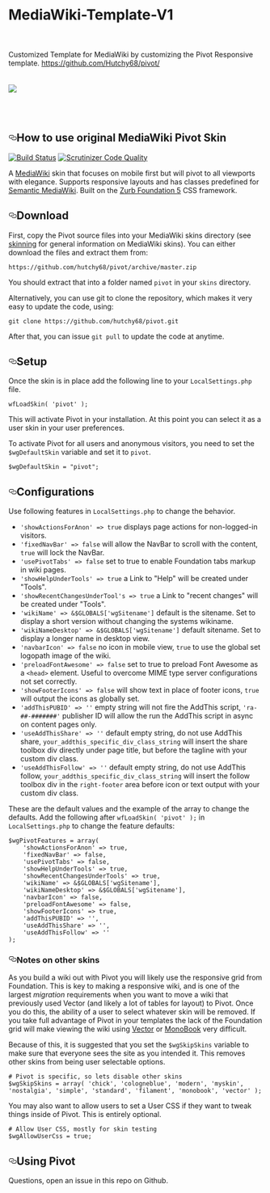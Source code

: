 # MediaWiki-Template-V1<br><br>
Customized Template for MediaWiki by customizing the Pivot Responsive template. https://github.com/Hutchy68/pivot/<br><br><br>
<img src="https://live.staticflickr.com/1895/43667601755_2ec3dd1274_h.jpg">


<br><br><article class="markdown-body entry-content p-5" itemprop="text"><h1><a id="user-content-mediawiki-pivot-skin" class="anchor" aria-hidden="true" href="#mediawiki-pivot-skin"><svg class="octicon octicon-link" viewBox="0 0 16 16" version="1.1" width="16" height="16" aria-hidden="true"><path fill-rule="evenodd" d="M4 9h1v1H4c-1.5 0-3-1.69-3-3.5S2.55 3 4 3h4c1.45 0 3 1.69 3 3.5 0 1.41-.91 2.72-2 3.25V8.59c.58-.45 1-1.27 1-2.09C10 5.22 8.98 4 8 4H4c-.98 0-2 1.22-2 2.5S3 9 4 9zm9-3h-1v1h1c1 0 2 1.22 2 2.5S13.98 12 13 12H9c-.98 0-2-1.22-2-2.5 0-.83.42-1.64 1-2.09V6.25c-1.09.53-2 1.84-2 3.25C6 11.31 7.55 13 9 13h4c1.45 0 3-1.69 3-3.5S14.5 6 13 6z"></path></svg></a>How to use original MediaWiki Pivot Skin</h1>
<p><a href="https://travis-ci.org/Hutchy68/pivot" rel="nofollow"><img src="https://camo.githubusercontent.com/60775f8ef16aeb49e65091486a48166cb6ef3766/68747470733a2f2f7472617669732d63692e6f72672f48757463687936382f7069766f742e7376673f6272616e63683d6d6173746572" alt="Build Status" data-canonical-src="https://travis-ci.org/Hutchy68/pivot.svg?branch=master" style="max-width:100%;"></a>
<a href="https://scrutinizer-ci.com/g/Hutchy68/pivot/?branch=master" rel="nofollow"><img src="https://camo.githubusercontent.com/996e7c358a68b9d83beb2319ae3980fe20bd6f67/68747470733a2f2f7363727574696e697a65722d63692e636f6d2f672f48757463687936382f7069766f742f6261646765732f7175616c6974792d73636f72652e706e673f623d6d6173746572" alt="Scrutinizer Code Quality" data-canonical-src="https://scrutinizer-ci.com/g/Hutchy68/pivot/badges/quality-score.png?b=master" style="max-width:100%;"></a></p>
<p>A <a href="http://www.mediawiki.org" rel="nofollow">MediaWiki</a> skin that focuses on mobile first but will pivot to all viewports with elegance. Supports responsive layouts and has classes predefined for <a href="http://semantic-mediawiki.org/wiki/Semantic_MediaWiki" rel="nofollow">Semantic MediaWiki</a>. Built on the <a href="http://foundation.zurb.com" rel="nofollow">Zurb Foundation 5</a> CSS framework.</p>
<h2><a id="user-content-download" class="anchor" aria-hidden="true" href="#download"><svg class="octicon octicon-link" viewBox="0 0 16 16" version="1.1" width="16" height="16" aria-hidden="true"><path fill-rule="evenodd" d="M4 9h1v1H4c-1.5 0-3-1.69-3-3.5S2.55 3 4 3h4c1.45 0 3 1.69 3 3.5 0 1.41-.91 2.72-2 3.25V8.59c.58-.45 1-1.27 1-2.09C10 5.22 8.98 4 8 4H4c-.98 0-2 1.22-2 2.5S3 9 4 9zm9-3h-1v1h1c1 0 2 1.22 2 2.5S13.98 12 13 12H9c-.98 0-2-1.22-2-2.5 0-.83.42-1.64 1-2.09V6.25c-1.09.53-2 1.84-2 3.25C6 11.31 7.55 13 9 13h4c1.45 0 3-1.69 3-3.5S14.5 6 13 6z"></path></svg></a>Download</h2>
<p>First, copy the Pivot source files into your MediaWiki skins directory (see <a href="https://www.mediawiki.org/wiki/Manual:Skinning" rel="nofollow">skinning</a> for general information on MediaWiki skins). You can either download the files and extract them from:</p>
<pre><code>https://github.com/hutchy68/pivot/archive/master.zip
</code></pre>
<p>You should extract that into a folder named <code>pivot</code> in your <code>skins</code> directory.</p>
<p>Alternatively, you can use git to clone the repository, which makes it very easy to update the code, using:</p>
<pre><code>git clone https://github.com/hutchy68/pivot.git
</code></pre>
<p>After that, you can issue <code>git pull</code> to update the code at anytime.</p>
<h2><a id="user-content-setup" class="anchor" aria-hidden="true" href="#setup"><svg class="octicon octicon-link" viewBox="0 0 16 16" version="1.1" width="16" height="16" aria-hidden="true"><path fill-rule="evenodd" d="M4 9h1v1H4c-1.5 0-3-1.69-3-3.5S2.55 3 4 3h4c1.45 0 3 1.69 3 3.5 0 1.41-.91 2.72-2 3.25V8.59c.58-.45 1-1.27 1-2.09C10 5.22 8.98 4 8 4H4c-.98 0-2 1.22-2 2.5S3 9 4 9zm9-3h-1v1h1c1 0 2 1.22 2 2.5S13.98 12 13 12H9c-.98 0-2-1.22-2-2.5 0-.83.42-1.64 1-2.09V6.25c-1.09.53-2 1.84-2 3.25C6 11.31 7.55 13 9 13h4c1.45 0 3-1.69 3-3.5S14.5 6 13 6z"></path></svg></a>Setup</h2>
<p>Once the skin is in place add the following line to your <code>LocalSettings.php</code> file.</p>
<pre><code>wfLoadSkin( 'pivot' );
</code></pre>
<p>This will activate Pivot in your installation. At this point you can select it as a user skin in your user preferences.</p>
<p>To activate Pivot for all users and anonymous visitors, you need to set the <code>$wgDefaultSkin</code> variable and set it to <code>pivot</code>.</p>
<pre><code>$wgDefaultSkin = "pivot";
</code></pre>
<h2><a id="user-content-configurations" class="anchor" aria-hidden="true" href="#configurations"><svg class="octicon octicon-link" viewBox="0 0 16 16" version="1.1" width="16" height="16" aria-hidden="true"><path fill-rule="evenodd" d="M4 9h1v1H4c-1.5 0-3-1.69-3-3.5S2.55 3 4 3h4c1.45 0 3 1.69 3 3.5 0 1.41-.91 2.72-2 3.25V8.59c.58-.45 1-1.27 1-2.09C10 5.22 8.98 4 8 4H4c-.98 0-2 1.22-2 2.5S3 9 4 9zm9-3h-1v1h1c1 0 2 1.22 2 2.5S13.98 12 13 12H9c-.98 0-2-1.22-2-2.5 0-.83.42-1.64 1-2.09V6.25c-1.09.53-2 1.84-2 3.25C6 11.31 7.55 13 9 13h4c1.45 0 3-1.69 3-3.5S14.5 6 13 6z"></path></svg></a>Configurations</h2>
<p>Use following features in <code>LocalSettings.php</code> to change the behavior.</p>
<ul>
<li><code>'showActionsForAnon' =&gt; true</code> displays page actions for non-logged-in visitors.</li>
<li><code>'fixedNavBar' =&gt; false</code> will allow the NavBar to scroll with the content, <code>true</code> will lock the NavBar.</li>
<li><code>'usePivotTabs' =&gt; false</code> set to true to enable Foundation tabs markup in wiki pages.</li>
<li><code>'showHelpUnderTools' =&gt; true</code> a Link to "Help" will be created under "Tools".</li>
<li><code>'showRecentChangesUnderTool's =&gt; true</code> a Link to "recent changes" will be created under "Tools".</li>
<li><code>'wikiName' =&gt; &amp;$GLOBALS['wgSitename']</code> default is the sitename. Set to display a short version without changing the systems wikiname.</li>
<li><code>'wikiNameDesktop' =&gt; &amp;$GLOBALS['wgSitename']</code> default sitename. Set to display a longer name in desktop view.</li>
<li><code>'navbarIcon' =&gt; false</code> no icon in mobile view, <code>true</code> to use the global set logopath image of the wiki.</li>
<li><code>'preloadFontAwesome' =&gt; false</code> set to true to preload Font Awesome as a <code>&lt;head&gt;</code> element. Useful to overcome MIME type server configurations not set correctly.</li>
<li><code>'showFooterIcons' =&gt; false</code> will show text in place of footer icons, <code>true</code> will output the icons as globally set.</li>
<li><code>'addThisPUBID' =&gt; ''</code> empty string will not fire the AddThis script, <code>'ra-##-#######'</code> publisher ID will allow the run the AddThis script in async on content pages only.</li>
<li><code>'useAddThisShare' =&gt; ''</code> default empty string, do not use AddThis share, <code>your_addthis_specific_div_class_string</code> will insert the share toolbox div directly under page title, but before the tagline with your custom div class.</li>
<li><code>'useAddThisFollow' =&gt; ''</code> default empty string, do not use AddThis follow, <code>your_addthis_specific_div_class_string</code> will insert the follow toolbox div in the <code>right-footer</code> area before icon or text output with your custom div class.</li>
</ul>
<p>These are the default values and the example of the array to change the defaults. Add the following after <code>wfLoadSkin( 'pivot' );</code> in <code>LocalSettings.php</code> to change the feature defaults:</p>
<pre><code>$wgPivotFeatures = array(
	'showActionsForAnon' =&gt; true,
	'fixedNavBar' =&gt; false,
	'usePivotTabs' =&gt; false,
	'showHelpUnderTools' =&gt; true,
	'showRecentChangesUnderTools' =&gt; true,
	'wikiName' =&gt; &amp;$GLOBALS['wgSitename'],
	'wikiNameDesktop' =&gt; &amp;$GLOBALS['wgSitename'],
	'navbarIcon' =&gt; false,
	'preloadFontAwesome' =&gt; false,
	'showFooterIcons' =&gt; true,
	'addThisPUBID' =&gt; '',
	'useAddThisShare' =&gt; '',
	'useAddThisFollow' =&gt; ''
);
</code></pre>
<h3><a id="user-content-notes-on-other-skins" class="anchor" aria-hidden="true" href="#notes-on-other-skins"><svg class="octicon octicon-link" viewBox="0 0 16 16" version="1.1" width="16" height="16" aria-hidden="true"><path fill-rule="evenodd" d="M4 9h1v1H4c-1.5 0-3-1.69-3-3.5S2.55 3 4 3h4c1.45 0 3 1.69 3 3.5 0 1.41-.91 2.72-2 3.25V8.59c.58-.45 1-1.27 1-2.09C10 5.22 8.98 4 8 4H4c-.98 0-2 1.22-2 2.5S3 9 4 9zm9-3h-1v1h1c1 0 2 1.22 2 2.5S13.98 12 13 12H9c-.98 0-2-1.22-2-2.5 0-.83.42-1.64 1-2.09V6.25c-1.09.53-2 1.84-2 3.25C6 11.31 7.55 13 9 13h4c1.45 0 3-1.69 3-3.5S14.5 6 13 6z"></path></svg></a>Notes on other skins</h3>
<p>As you build a wiki out with Pivot you will likely use the responsive grid from Foundation. This is key to making a responsive wiki, and is one of the largest <em>migration</em> requirements when you want to move a wiki that previously used Vector (and likely a lot of tables for layout) to Pivot. Once you do this, the ability of a user to select whatever skin will be removed. If you take full advantage of Pivot in your templates the lack of the Foundation grid will make viewing the wiki using <a href="http://wikiapiary.com/wiki/Skin:Vector" rel="nofollow">Vector</a> or <a href="http://wikiapiary.com/wiki/Skin:MonoBook" rel="nofollow">MonoBook</a> very difficult.</p>
<p>Because of this, it is suggested that you set the <code>$wgSkipSkins</code> variable to make sure that everyone sees the site as you intended it. This removes other skins from being user selectable options.</p>
<pre><code># Pivot is specific, so lets disable other skins
$wgSkipSkins = array( 'chick', 'cologneblue', 'modern', 'myskin', 'nostalgia', 'simple', 'standard', 'filament', 'monobook', 'vector' );
</code></pre>
<p>You may also want to allow users to set a User CSS if they want to tweak things inside of Pivot. This is entirely optional.</p>
<pre><code># Allow User CSS, mostly for skin testing
$wgAllowUserCss = true;
</code></pre>
<h2><a id="user-content-using-pivot" class="anchor" aria-hidden="true" href="#using-pivot"><svg class="octicon octicon-link" viewBox="0 0 16 16" version="1.1" width="16" height="16" aria-hidden="true"><path fill-rule="evenodd" d="M4 9h1v1H4c-1.5 0-3-1.69-3-3.5S2.55 3 4 3h4c1.45 0 3 1.69 3 3.5 0 1.41-.91 2.72-2 3.25V8.59c.58-.45 1-1.27 1-2.09C10 5.22 8.98 4 8 4H4c-.98 0-2 1.22-2 2.5S3 9 4 9zm9-3h-1v1h1c1 0 2 1.22 2 2.5S13.98 12 13 12H9c-.98 0-2-1.22-2-2.5 0-.83.42-1.64 1-2.09V6.25c-1.09.53-2 1.84-2 3.25C6 11.31 7.55 13 9 13h4c1.45 0 3-1.69 3-3.5S14.5 6 13 6z"></path></svg></a>Using Pivot</h2>
<p>Questions, open an issue in this repo on Github.</p>
</article>

